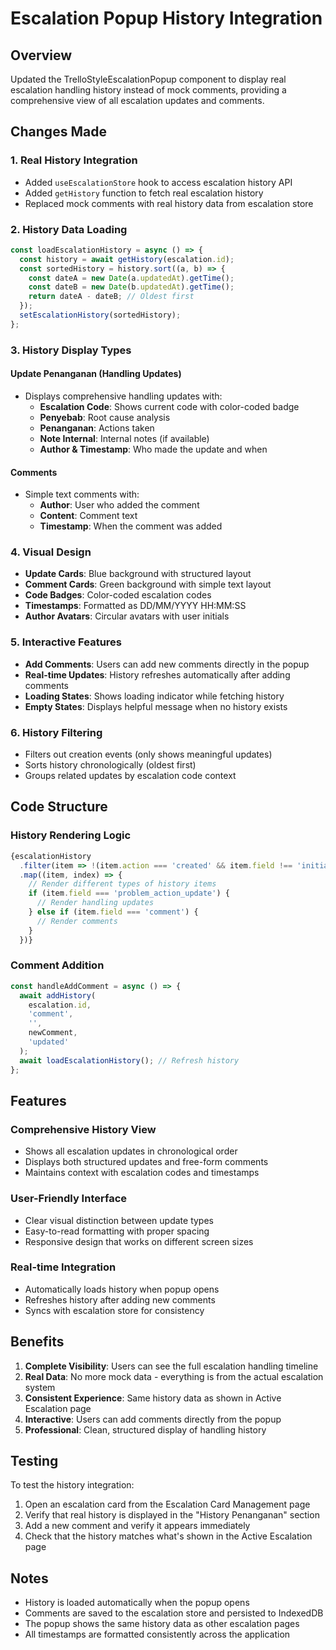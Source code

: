 # Escalation Popup History Integration

## Overview
Updated the TrelloStyleEscalationPopup component to display real escalation handling history instead of mock comments, providing a comprehensive view of all escalation updates and comments.

## Changes Made

### 1. **Real History Integration**
- Added `useEscalationStore` hook to access escalation history API
- Added `getHistory` function to fetch real escalation history
- Replaced mock comments with real history data from escalation store

### 2. **History Data Loading**
```typescript
const loadEscalationHistory = async () => {
  const history = await getHistory(escalation.id);
  const sortedHistory = history.sort((a, b) => {
    const dateA = new Date(a.updatedAt).getTime();
    const dateB = new Date(b.updatedAt).getTime();
    return dateA - dateB; // Oldest first
  });
  setEscalationHistory(sortedHistory);
};
```

### 3. **History Display Types**

#### **Update Penanganan (Handling Updates)**
- Displays comprehensive handling updates with:
  - **Escalation Code**: Shows current code with color-coded badge
  - **Penyebab**: Root cause analysis
  - **Penanganan**: Actions taken
  - **Note Internal**: Internal notes (if available)
  - **Author & Timestamp**: Who made the update and when

#### **Comments**
- Simple text comments with:
  - **Author**: User who added the comment
  - **Content**: Comment text
  - **Timestamp**: When the comment was added

### 4. **Visual Design**
- **Update Cards**: Blue background with structured layout
- **Comment Cards**: Green background with simple text layout
- **Code Badges**: Color-coded escalation codes
- **Timestamps**: Formatted as DD/MM/YYYY HH:MM:SS
- **Author Avatars**: Circular avatars with user initials

### 5. **Interactive Features**
- **Add Comments**: Users can add new comments directly in the popup
- **Real-time Updates**: History refreshes automatically after adding comments
- **Loading States**: Shows loading indicator while fetching history
- **Empty States**: Displays helpful message when no history exists

### 6. **History Filtering**
- Filters out creation events (only shows meaningful updates)
- Sorts history chronologically (oldest first)
- Groups related updates by escalation code context

## Code Structure

### **History Rendering Logic**
```typescript
{escalationHistory
  .filter(item => !(item.action === 'created' && item.field !== 'initial_list'))
  .map((item, index) => {
    // Render different types of history items
    if (item.field === 'problem_action_update') {
      // Render handling updates
    } else if (item.field === 'comment') {
      // Render comments
    }
  })}
```

### **Comment Addition**
```typescript
const handleAddComment = async () => {
  await addHistory(
    escalation.id,
    'comment',
    '',
    newComment,
    'updated'
  );
  await loadEscalationHistory(); // Refresh history
};
```

## Features

### **Comprehensive History View**
- Shows all escalation updates in chronological order
- Displays both structured updates and free-form comments
- Maintains context with escalation codes and timestamps

### **User-Friendly Interface**
- Clear visual distinction between update types
- Easy-to-read formatting with proper spacing
- Responsive design that works on different screen sizes

### **Real-time Integration**
- Automatically loads history when popup opens
- Refreshes history after adding new comments
- Syncs with escalation store for consistency

## Benefits

1. **Complete Visibility**: Users can see the full escalation handling timeline
2. **Real Data**: No more mock data - everything is from the actual escalation system
3. **Consistent Experience**: Same history data as shown in Active Escalation page
4. **Interactive**: Users can add comments directly from the popup
5. **Professional**: Clean, structured display of handling history

## Testing

To test the history integration:
1. Open an escalation card from the Escalation Card Management page
2. Verify that real history is displayed in the "History Penanganan" section
3. Add a new comment and verify it appears immediately
4. Check that the history matches what's shown in the Active Escalation page

## Notes

- History is loaded automatically when the popup opens
- Comments are saved to the escalation store and persisted to IndexedDB
- The popup shows the same history data as other escalation pages
- All timestamps are formatted consistently across the application
